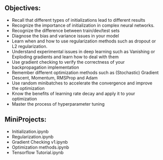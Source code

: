## Objectives:
  - Recall that different types of initializations lead to different results
  - Recognize the importance of initialization in complex neural networks.
  - Recognize the difference between train/dev/test sets
  - Diagnose the bias and variance issues in your model
  - Learn when and how to use regularization methods such as dropout or L2 regularization.
  - Understand experimental issues in deep learning such as Vanishing or Exploding gradients and learn how to deal with them
  - Use gradient checking to verify the correctness of your backpropagation implementation
  - Remember different optimization methods such as (Stochastic) Gradient Descent, Momentum, RMSProp and Adam
  - Use random minibatches to accelerate the convergence and improve the optimization
  - Know the benefits of learning rate decay and apply it to your optimization
  - Master the process of hyperparameter tuning
  
## MiniProjects:
 - Initialization.ipynb
 - Regularization.ipynb
 - Gradient Checking v1.ipynb
 - Optimization methods.ipynb
 - Tensorflow Tutorial.ipynb
